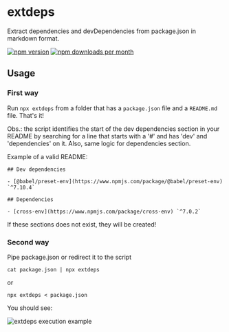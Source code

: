 # extdeps

Extract dependencies and devDependencies from package.json in markdown format.

<p align="left">
<a href="https://www.npmjs.com/package/extdeps"><img src="https://img.shields.io/npm/v/extdeps.svg?style=flat" alt="npm version"></a>
<a href="https://www.npmjs.com/package/extdeps" target="_blank"><img src="https://img.shields.io/npm/dm/extdeps.svg" alt="npm downloads per month"></a>
</p>

## Usage

### First way

Run `npx extdeps` from a folder that has a `package.json` file and a `README.md` file. That's it!

Obs.: the script identifies the start of the dev dependencies section in your README by searching for a line that starts with a '#' and has 'dev' and 'dependencies' on it. Also, same logic for dependencies section.

Example of a valid README:

```
## Dev dependencies

- [@babel/preset-env](https://www.npmjs.com/package/@babel/preset-env) `^7.10.4`

## Dependencies

- [cross-env](https://www.npmjs.com/package/cross-env) `^7.0.2`
```

If these sections does not exist, they will be created!

### Second way

Pipe package.json or redirect it to the script

`cat package.json | npx extdeps`

or

`npx extdeps < package.json`

You should see:

![extdeps execution example](https://i.imgur.com/I86twex.png)
